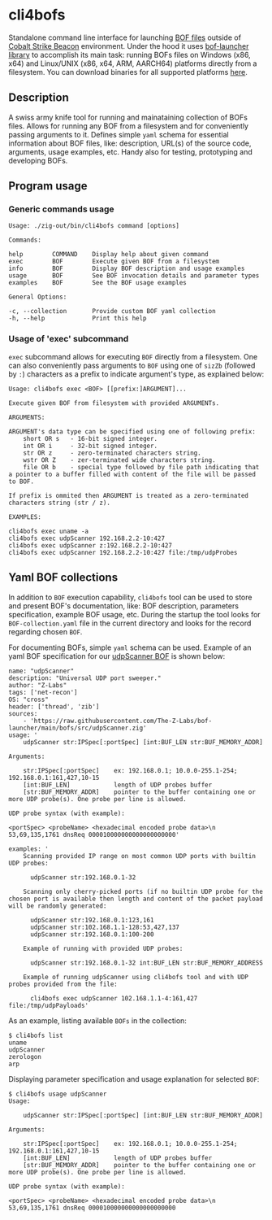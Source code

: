 # cli4bofs 

Standalone command line interface for launching [BOF files](https://hstechdocs.helpsystems.com/manuals/cobaltstrike/current/userguide/content/topics/beacon-object-files_main.htm) outside of [Cobalt Strike Beacon](https://hstechdocs.helpsystems.com/manuals/cobaltstrike/current/userguide/content/topics/welcome_main.htm) environment. Under the hood it uses [bof-launcher library](https://github.com/The-Z-Labs/bof-launcher) to accomplish its main task: running BOFs files on Windows (x86, x64) and Linux/UNIX (x86, x64, ARM, AARCH64) platforms directly from a filesystem. You can download binaries for all supported platforms [here](https://github.com/The-Z-Labs/cli4bofs/releases).

## Description

A swiss army knife tool for running and mainataining collection of BOFs files. Allows for running any BOF from a filesystem and for conveniently passing arguments to it. Defines simple `yaml` schema for essential information about BOF files, like: description, URL(s) of the source code, arguments, usage examples, etc. Handy also for testing, prototyping and developing BOFs.

## Program usage

### Generic commands usage

```
Usage: ./zig-out/bin/cli4bofs command [options]

Commands:

help     	COMMAND    Display help about given command
exec     	BOF        Execute given BOF from a filesystem
info     	BOF        Display BOF description and usage examples
usage    	BOF        See BOF invocation details and parameter types
examples 	BOF        See the BOF usage examples

General Options:

-c, --collection       Provide custom BOF yaml collection
-h, --help             Print this help
```

### Usage of 'exec' subcommand

`exec` subcommand allows for executing `BOF` directly from a filesystem. One can also conveniently pass arguments to `BOF` using one of `sizZb` (followed by `:`) characters as a prefix to indicate argument's type, as explained below:

```
Usage: cli4bofs exec <BOF> [[prefix:]ARGUMENT]...

Execute given BOF from filesystem with provided ARGUMENTs.

ARGUMENTS:

ARGUMENT's data type can be specified using one of following prefix:
	short OR s	 - 16-bit signed integer.
	int OR i	 - 32-bit signed integer.
	str OR z	 - zero-terminated characters string.
	wstr OR Z	 - zer-terminated wide characters string.
	file OR b	 - special type followed by file path indicating that a pointer to a buffer filled with content of the file will be passed to BOF.

If prefix is ommited then ARGUMENT is treated as a zero-terminated characters string (str / z).

EXAMPLES:

cli4bofs exec uname -a
cli4bofs exec udpScanner 192.168.2.2-10:427
cli4bofs exec udpScanner z:192.168.2.2-10:427
cli4bofs exec udpScanner 192.168.2.2-10:427 file:/tmp/udpProbes
```


## Yaml BOF collections

In addition to `BOF` execution capability, `cli4bofs` tool can be used to store and present BOF's documentation, like: BOF description, parameters specification, example BOF usage, etc. During the startup the tool looks for `BOF-collection.yaml` file in the current directory and looks for the record regarding chosen `BOF`.

For documenting BOFs, simple `yaml` schema can be used. Example of an yaml BOF specification for our [udpScanner BOF](https://github.com/The-Z-Labs/bof-launcher/blob/main/bofs/src/udpScanner.zig) is shown below:

```
name: "udpScanner"
description: "Universal UDP port sweeper."
author: "Z-Labs"
tags: ['net-recon']
OS: "cross"
header: ['thread', 'zib']
sources:
    - 'https://raw.githubusercontent.com/The-Z-Labs/bof-launcher/main/bofs/src/udpScanner.zig'
usage: '
    udpScanner str:IPSpec[:portSpec] [int:BUF_LEN str:BUF_MEMORY_ADDR]

Arguments:

    str:IPSpec[:portSpec]    ex: 192.168.0.1; 10.0.0-255.1-254; 192.168.0.1:161,427,10-15
    [int:BUF_LEN]            length of UDP probes buffer
    [str:BUF_MEMORY_ADDR]    pointer to the buffer containing one or more UDP probe(s). One probe per line is allowed.

UDP probe syntax (with example):

<portSpec> <probeName> <hexadecimal encoded probe data>\n
53,69,135,1761 dnsReq 000010000000000000000000'

examples: '
    Scanning provided IP range on most common UDP ports with builtin UDP probes:

      udpScanner str:192.168.0.1-32

    Scanning only cherry-picked ports (if no builtin UDP probe for the chosen port is available then length and content of the packet payload will be randomly generated: 

      udpScanner str:192.168.0.1:123,161
      udpScanner str:102.168.1.1-128:53,427,137
      udpScanner str:192.168.0.1:100-200

    Example of running with provided UDP probes:

      udpScanner str:192.168.0.1-32 int:BUF_LEN str:BUF_MEMORY_ADDRESS

    Example of running udpScanner using cli4bofs tool and with UDP probes provided from the file:

      cli4bofs exec udpScanner 102.168.1.1-4:161,427 file:/tmp/udpPayloads'
```

As an example, listing available `BOFs` in the collection:

```
$ cli4bofs list
uname
udpScanner
zerologon
arp
```

Displaying parameter specification and usage explanation for selected `BOF`:

```
$ cli4bofs usage udpScanner
Usage:

    udpScanner str:IPSpec[:portSpec] [int:BUF_LEN str:BUF_MEMORY_ADDR]

Arguments:

    str:IPSpec[:portSpec]    ex: 192.168.0.1; 10.0.0-255.1-254; 192.168.0.1:161,427,10-15
    [int:BUF_LEN]            length of UDP probes buffer
    [str:BUF_MEMORY_ADDR]    pointer to the buffer containing one or more UDP probe(s). One probe per line is allowed.

UDP probe syntax (with example):

<portSpec> <probeName> <hexadecimal encoded probe data>\n
53,69,135,1761 dnsReq 000010000000000000000000
```
